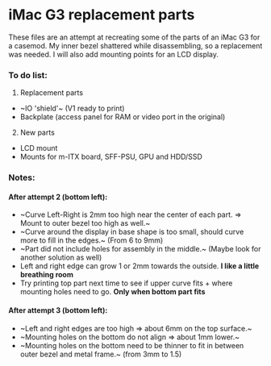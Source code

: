 # iMac G3 replacement parts
These files are an attempt at recreating some of the parts of an iMac G3 for a casemod.
My inner bezel shattered while disassembling, so a replacement was needed. 
I will also add mounting points for an LCD display.

### To do list:
1. Replacement parts
* ~IO 'shield'~ (V1 ready to print)
* Backplate (access panel for RAM or video port in the original)
2. New parts
* LCD mount
* Mounts for m-ITX board, SFF-PSU, GPU and HDD/SSD

### Notes:
#### After attempt 2 (bottom left):
* ~Curve Left-Right is 2mm too high near the center of each part. => Mount to outer bezel too high as well.~
* ~Curve around the display in base shape is too small, should curve more to fill in the edges.~ (From 6 to 9mm)
* ~Part did not include holes for assembly in the middle.~ (Maybe look for another solution as well)
* Left and right edge can grow 1 or 2mm towards the outside. **I like a little breathing room**
* Try printing top part next time to see if upper curve fits + where mounting holes need to go. **Only when bottom part fits**
#### After attempt 3 (bottom left):
* ~Left and right edges are too high => about 6mm on the top surface.~
* ~Mounting holes on the bottom do not align => about 1mm lower.~
* ~Mounting holes on the bottom need to be thinner to fit in between outer bezel and metal frame.~ (from 3mm to 1.5)



 

